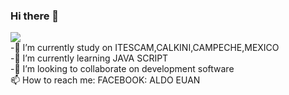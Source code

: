 ### Hi there 👋

<img src="https://mir-s3-cdn-cf.behance.net/project_modules/max_1200/5eeea355389655.59822ff824b72.gif">
<br>-🔭 I’m currently study on ITESCAM,CALKINI,CAMPECHE,MEXICO
<br>-🌱 I’m currently learning JAVA SCRIPT
<br>-👯 I’m looking to collaborate on development software
<br>📫 How to reach me:  FACEBOOK: ALDO EUAN
